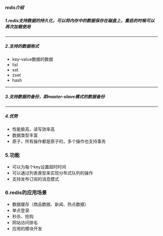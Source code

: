 ##### redis介绍
##### 1.redis支持数据的持久化，可以将内存中的数据保存在磁盘上，重启的时候可以再次加载使用
---
##### 2.支持的数据格式
- key-value数据的数据
- list
- set
- zset
- hash
---
##### 3.支持数据的备份，即master-slave模式的数据备份


---
##### 4.优势
- 性能极高，读写效率高
- 数据类型丰富
- 原子，所有操作都是原子的，多个操作也支持事务

### 5.功能
- 可以为每个key设置超时时间
- 可以通过列表类型来实现分布式队列的操作
- 支持发布订阅的消息模式

### 6.redis的应用场景
- 数据缓存（商品数据、新闻、热点数据）
- 单点登录
- 秒杀、抢购
- 网站访问排名
- 应用的模块开发